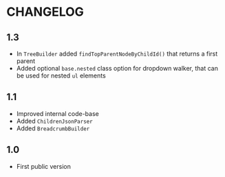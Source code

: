 CHANGELOG
=========

1.3
---

 * In `TreeBuilder` added `findTopParentNodeByChildId()` that returns a first parent
 * Added optional `base.nested` class option for dropdown walker, that can be used for nested `ul` elements

1.1
---

 * Improved internal code-base
 * Added `ChildrenJsonParser`
 * Added `BreadcrumbBuilder`

1.0
---

 * First public version